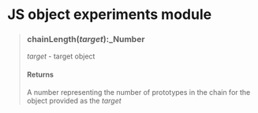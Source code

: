# JS object experiments module

> ### chainLength(_target_):_Number
> _target_  - target object
> 
> #### Returns
> A number representing the number of prototypes in the chain for the object provided as the _target_
